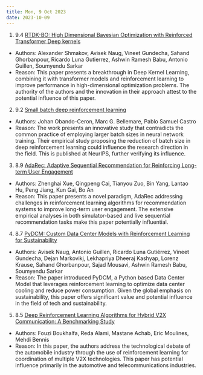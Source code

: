 ```yaml
---
title: Mon, 9 Oct 2023
date: 2023-10-09
---
```

1. 9.4 [RTDK-BO: High Dimensional Bayesian Optimization with Reinforced Transformer Deep kernels](https://arxiv.org/abs/2310.03912)
* Authors: Alexander Shmakov, Avisek Naug, Vineet Gundecha, Sahand Ghorbanpour, Ricardo Luna Gutierrez, Ashwin Ramesh Babu, Antonio Guillen, Soumyendu Sarkar
* Reason: This paper presents a breakthrough in Deep Kernel Learning, combining it with transformer models and reinforcement learning to improve performance in high-dimensional optimization problems. The authority of the authors and the innovation in their approach attest to the potential influence of this paper.

2. 9.2 [Small batch deep reinforcement learning](https://arxiv.org/abs/2310.03882)
* Authors: Johan Obando-Ceron, Marc G. Bellemare, Pablo Samuel Castro
* Reason: The work presents an innovative study that contradicts the common practice of employing larger batch sizes in neural network training. Their empirical study proposing the reduction of batch size in deep reinforcement learning could influence the research direction in the field. This is published at NeurIPS, further verifying its influence.

3. 8.9 [AdaRec: Adaptive Sequential Recommendation for Reinforcing Long-term User Engagement](https://arxiv.org/abs/2310.03984)
* Authors: Zhenghai Xue, Qingpeng Cai, Tianyou Zuo, Bin Yang, Lantao Hu, Peng Jiang, Kun Gai, Bo An
* Reason: This paper presents a novel paradigm, AdaRec addressing challenges in reinforcement learning algorithms for recommendation systems to improve long-term user engagement. The extensive empirical analyses in both simulator-based and live sequential recommendation tasks make this paper potentially influential.

4. 8.7 [PyDCM: Custom Data Center Models with Reinforcement Learning for Sustainability](https://arxiv.org/abs/2310.03906)
* Authors: Avisek Naug, Antonio Guillen, Ricardo Luna Gutiérrez, Vineet Gundecha, Dejan Markovikj, Lekhapriya Dheeraj Kashyap, Lorenz Krause, Sahand Ghorbanpour, Sajad Mousavi, Ashwin Ramesh Babu, Soumyendu Sarkar
* Reason: The paper introduced PyDCM, a Python based Data Center Model that leverages reinforcement learning to optimize data center cooling and reduce power consumption. Given the global emphasis on sustainability, this paper offers significant value and potential influence in the field of tech and sustainability.

5. 8.5 [Deep Reinforcement Learning Algorithms for Hybrid V2X Communication: A Benchmarking Study](https://arxiv.org/abs/2310.03767)
* Authors: Fouzi Boukhalfa, Reda Alami, Mastane Achab, Eric Moulines, Mehdi Bennis
* Reason: In this paper, the authors address the technological debate of the automobile industry through the use of reinforcement learning for coordination of multiple V2X technologies. This paper has potential influence primarily in the automotive and telecommunications industries.

